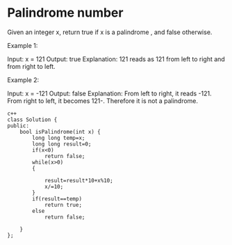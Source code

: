 # Palindrome number
Given an integer x, return true if x is a
palindrome
, and false otherwise.

 

Example 1:

Input: x = 121
Output: true
Explanation: 121 reads as 121 from left to right and from right to left.

Example 2:

Input: x = -121
Output: false
Explanation: From left to right, it reads -121. From right to left, it becomes 121-. Therefore it is not a palindrome.
```
c++
class Solution {
public:
    bool isPalindrome(int x) {
        long long temp=x;
        long long result=0;
        if(x<0)
            return false;
        while(x>0)
        {
           
            result=result*10+x%10;
            x/=10;
        }
        if(result==temp)
            return true;
        else
            return false;
        
    }
};
```
